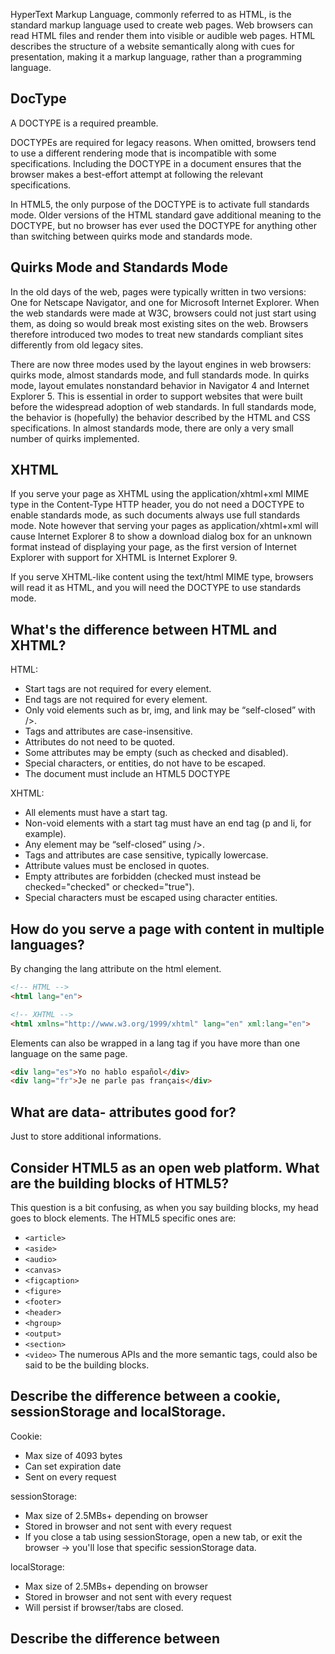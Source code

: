 HyperText Markup Language, commonly referred to as HTML, is the standard markup language used to create web pages. Web browsers can read HTML files and render them into visible or audible web pages. HTML describes the structure of a website semantically along with cues for presentation, making it a markup language, rather than a programming language.

## DocType

A DOCTYPE is a required preamble.

DOCTYPEs are required for legacy reasons. When omitted, browsers tend to use a different rendering mode that is incompatible with some specifications. Including the DOCTYPE in a document ensures that the browser makes a best-effort attempt at following the relevant specifications.

In HTML5, the only purpose of the DOCTYPE is to activate full standards mode. Older versions of the HTML standard gave additional meaning to the DOCTYPE, but no browser has ever used the DOCTYPE for anything other than switching between quirks mode and standards mode.

## Quirks Mode and Standards Mode

In the old days of the web, pages were typically written in two versions: One for Netscape Navigator, and one for Microsoft Internet Explorer. When the web standards were made at W3C, browsers could not just start using them, as doing so would break most existing sites on the web. Browsers therefore introduced two modes to treat new standards compliant sites differently from old legacy sites.

There are now three modes used by the layout engines in web browsers: quirks mode, almost standards mode, and full standards mode. In quirks mode, layout emulates nonstandard behavior in Navigator 4 and Internet Explorer 5. This is essential in order to support websites that were built before the widespread adoption of web standards. In full standards mode, the behavior is (hopefully) the behavior described by the HTML and CSS specifications. In almost standards mode, there are only a very small number of quirks implemented.

## XHTML

If you serve your page as XHTML using the application/xhtml+xml MIME type in the Content-Type HTTP header, you do not need a DOCTYPE to enable standards mode, as such documents always use full standards mode. Note however that serving your pages as application/xhtml+xml will cause Internet Explorer 8 to show a download dialog box for an unknown format instead of displaying your page, as the first version of Internet Explorer with support for XHTML is Internet Explorer 9.

If you serve XHTML-like content using the text/html MIME type, browsers will read it as HTML, and you will need the DOCTYPE to use standards mode.

## What's the difference between HTML and XHTML?

HTML:
- Start tags are not required for every element.
- End tags are not required for every element.
- Only void elements such as br, img, and link may be “self-closed” with />.
- Tags and attributes are case-insensitive.
- Attributes do not need to be quoted.
- Some attributes may be empty (such as checked and disabled).
- Special characters, or entities, do not have to be escaped.
- The document must include an HTML5 DOCTYPE

XHTML:
- All elements must have a start tag.
- Non-void elements with a start tag must have an end tag (p and li, for example).
- Any element may be “self-closed” using />.
- Tags and attributes are case sensitive, typically lowercase.
- Attribute values must be enclosed in quotes.
- Empty attributes are forbidden (checked must instead be checked="checked" or checked="true").
- Special characters must be escaped using character entities.

## How do you serve a page with content in multiple languages?
By changing the lang attribute on the html element.

```html
<!-- HTML -->
<html lang="en">

<!-- XHTML -->  
<html xmlns="http://www.w3.org/1999/xhtml" lang="en" xml:lang="en">  
```

Elements can also be wrapped in a lang tag if you have more than one language on the same page.

```html
<div lang="es">Yo no hablo español</div>  
<div lang="fr">Je ne parle pas français</div> 
```

## What are data- attributes good for?
Just to store additional informations.

## Consider HTML5 as an open web platform. What are the building blocks of HTML5?
This question is a bit confusing, as when you say building blocks, my head goes to block elements. The HTML5 specific ones are:
- `<article>`
- `<aside>`
- `<audio>`
- `<canvas>`
- `<figcaption>`
- `<figure>`
- `<footer>`
- `<header>`
- `<hgroup>`
- `<output>`
- `<section>`
- `<video>`
The numerous APIs and the more semantic tags, could also be said to be the building blocks.

## Describe the difference between a cookie, sessionStorage and localStorage.
Cookie:
- Max size of 4093 bytes
- Can set expiration date
- Sent on every request

sessionStorage:
- Max size of 2.5MBs+ depending on browser
- Stored in browser and not sent with every request
- If you close a tab using sessionStorage, open a new tab, or exit the browser -> you'll lose that specific sessionStorage data.

localStorage:
- Max size of 2.5MBs+ depending on browser
- Stored in browser and not sent with every request
- Will persist if browser/tabs are closed.

## Describe the difference between <script>, <script async> and <script defer>
- A regular <script> tag will block rendering of the page, and the page will not continue to load until the script finishes.
- <script async> will run the script asynchronously, meaning that it will not block rendering, but will run as soon as the script is available. This is usually intended for CDN files, or other such files, which do not change the page structure.
- <script defer> will defer the script to run after the page is done parsing and before an onload event.

## Why is it generally a good idea to position CSS <link> between <head></head> and JS <script> just before </body>? Do you know any exceptions?

You usually put the <link> tags in between the <head> to prevent Flash of Unstyled Content which gives the user something to look at while the rest of the page is being parsed.

Since Javascript blocks rendering by default, and the DOM and CSSOM construction can be also be delayed, it is usually best to keep scripts at the bottom of the page.

Exceptions are if you grab the scripts asynchronously, or at least defer them to the end of the page.

## What is progressive rendering?
With HTML progressive rendering is chunking the HTML into separate bits and loading each block as it's finished. Usually, the backend code loads the HTML at once, but if you flush after finishing one part of the structure, it can be rendered immediately to the page.

This can be done asynchronously with different components being loaded as they finish. There's new features which can be used with Web Components making it more standard. Another interesting article on this is from eBay with Async Fragments.

## Semantic Elements
A semantic element clearly describes its meaning to both the browser and the developer.
- Examples of non-semantic elements: <div> and <span> - Tells nothing about its content.
- Examples of semantic elements: <form>, <table>, and <article> - Clearly defines its content.

HTML5 offers new semantic elements to define different parts of a web page:  
- `<article>`
- `<aside>`
- `<details>`
- `<figcaption>`
- `<figure>`
- `<footer>`
- `<header>`
- `<main>`
- `<mark>`
- `<nav>`
- `<section>`
- `<summary>`
- `<time>`
